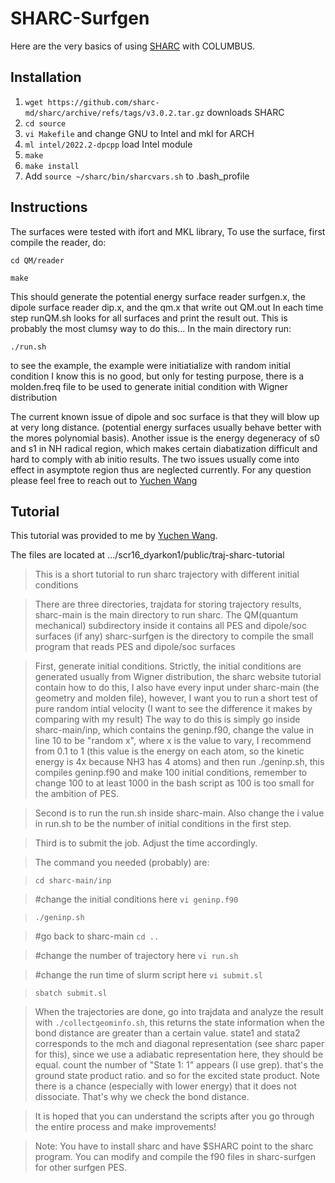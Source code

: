 # SHARC-Surfgen
Here are the very basics of using [SHARC](https://github.com/sharc-md/sharc) with COLUMBUS.

## Installation
1. `wget https://github.com/sharc-md/sharc/archive/refs/tags/v3.0.2.tar.gz` downloads SHARC
2. `cd source`
3. `vi Makefile` and change GNU to Intel and mkl for ARCH
4. `ml intel/2022.2-dpcpp` load Intel module
5. `make`
6. `make install`
7. Add `source ~/sharc/bin/sharcvars.sh` to .bash_profile

## Instructions
The surfaces were tested with ifort and MKL library,
To use the surface, first compile the reader, do:

`cd QM/reader`

`make`

This should generate the potential energy surface reader surfgen.x,
the dipole surface reader dip.x, and the qm.x that write out QM.out
In each time step runQM.sh looks for all surfaces and print the result out.
This is probably the most clumsy way to do this...
In the main directory run:

`./run.sh`

to see the example,
the example were initiatialize with random initial condition
I know this is no good, but only for testing purpose,
there is a molden.freq file to be used to generate initial condition with Wigner distribution

The current known issue of dipole and soc surface is that they will blow up at
very long distance. (potential energy surfaces usually behave better with the mores polynomial basis).
Another issue is the energy degeneracy of s0 and s1 in NH radical region, which makes certain
diabatization difficult and hard to comply with ab initio results. The two issues usually come into
effect in asymptote region thus are neglected currently.
For any question please feel free to reach out to [Yuchen Wang](https://github.com/ywang312)

## Tutorial
This tutorial was provided to me by [Yuchen Wang](https://github.com/ywang312).

The files are located at .../scr16_dyarkon1/public/traj-sharc-tutorial

> This is a short tutorial to run sharc trajectory with different initial conditions

> There are three directories, trajdata for storing trajectory results,
> sharc-main is the main directory to run sharc. The QM(quantum mechanical) subdirectory inside it contains all PES and dipole/soc surfaces (if any)
> sharc-surfgen is the directory to compile the small program that reads PES and dipole/soc surfaces

> First, generate initial conditions. Strictly, the initial conditions are generated usually from Wigner distribution,
> the sharc website tutorial contain how to do this, I also have every input under sharc-main (the geometry and molden file),
> however, I want you to run a short test of pure random intial velocity (I want to see the difference it makes by comparing with my result)
> The way to do this is simply go inside sharc-main/inp, which contains the geninp.f90, change the value in line 10 to be "random x",
> where x is the value to vary, I recommend from 0.1 to 1 (this value is the energy on each atom, so the kinetic energy is 4x because NH3 has 4 atoms)
> and then run ./geninp.sh, this compiles geninp.f90 and make 100 initial conditions, remember to change 100 to at least 1000 in the bash script as 100 is too small for the ambition of PES.

> Second is to run the run.sh inside sharc-main. Also change the i value in run.sh to be the number of initial conditions in the first step.

> Third is to submit the job. Adjust the time accordingly.

> The command you needed (probably) are:

> `cd sharc-main/inp`

> #change the initial conditions here
> `vi geninp.f90`

> `./geninp.sh`

> #go back to sharc-main
> `cd ..`

> #change the number of trajectory here
> `vi run.sh`

> #change the run time of slurm script here
> `vi submit.sl`

> `sbatch submit.sl`

> When the trajectories are done, go into trajdata and analyze the result with `./collectgeominfo.sh`,
> this returns the state information when the bond distance are greater than a certain value.
> state1 and stata2 corresponds to the mch and diagonal representation (see sharc paper for this),
> since we use a adiabatic representation here, they should be equal.
> count the number of "State 1: 1" appears (I use grep). that's the ground state product ratio.
> and so for the excited state product. Note there is a chance (especially with lower energy) that it does not dissociate. That's why we check the bond distance.

> It is hoped that you can understand the scripts after you go through the entire process and make improvements!

> Note: You have to install sharc and have $SHARC point to the sharc program. You can modify and compile the f90 files in sharc-surfgen for other surfgen PES.
